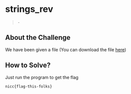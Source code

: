 # strings_rev
> `-`

## About the Challenge
We have been given a file (You can download the file [here](nicc-rev-jokes))

## How to Solve?
Just run the program to get the flag

```
nicc{flag-this-folks}
```